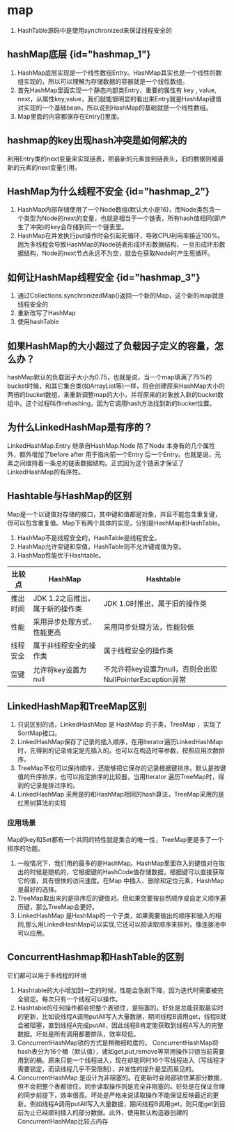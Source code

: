 # map

1. HashTable源码中是使用synchronized来保证线程安全的

## hashMap底层 {id="hashmap_1"}
1. HashMap底层实现是一个线性数组Entry。HashMap其实也是一个线性的数组实现的，所以可以理解为存储数据的容器就是一个线性数组。
2. 首先HashMap里面实现一个静态内部类Entry，重要的属性有 key , value, next，从属性key,value，我们就能很明显的看出来Entry就是HashMap键值对实现的一个基础bean，所以说到HashMap的基础就是一个线性数组。
3. Map里面的内容都保存在Entry[]里面。

## hashmap的key出现hash冲突是如何解决的
利用Entry类的next变量来实现链表，把最新的元素放到链表头，旧的数据则被最新的元素的next变量引用。      

## HashMap为什么线程不安全 {id="hashmap_2"}
1. HashMap内部存储使用了一个Node数组(默认大小是16)，而Node类包含一个类型为Node的next的变量，也就是相当于一个链表，所有hash值相同(即产生了冲突)的key会存储到同一个链表里。
2. HashMap在并发执行put操作时会引起死循环，导致CPU利用率接近100%。因为多线程会导致HashMap的Node链表形成环形数据结构，一旦形成环形数据结构，Node的next节点永远不为空，就会在获取Node时产生死循环。

## 如何让HashMap线程安全 {id="hashmap_3"}
1. 通过Collections.synchronizedMap()返回一个新的Map，这个新的map就是线程安全的      
2. 重新改写了HashMap     
3. 使用hashTable
   

## 如果HashMap的大小超过了负载因子定义的容量，怎么办？
hashMap默认的负载因子大小为0.75，也就是说，当一个map填满了75%的bucket时候，和其它集合类(如ArrayList等)一样，将会创建原来HashMap大小的两倍的bucket数组，来重新调整map的大小，并将原来的对象放入新的bucket数组中。这个过程叫作rehashing，因为它调用hash方法找到新的bucket位置。

## 为什么LinkedHashMap是有序的？
LinkedHashMap.Entry 继承自HashMap.Node 除了Node 本身有的几个属性外，额外增加了before after 用于指向前一个Entry 后一个Entry。也就是说，元素之间维持着一条总的链表数据结构。正式因为这个链表才保证了LinkedHashMap的有序性。

## Hashtable与HashMap的区别
Map是一个以键值对存储的接口，其中键和值都是对象，并且不能包含重复键，但可以包含重复值。Map下有两个具体的实现，分别是HashMap和HashTable。
1. HashMap不是线程安全的，HashTable是线程安全。
2. HashMap允许空键和空值，HashTable则不允许键或值为空。
3. HashMap性能优于Hashtable。


| 比较点  | HashMap             | Hashtable                                  |
|------|---------------------|--------------------------------------------|
| 推出时间 | JDK 1.2之后推出，属于新的操作类 | JDK 1.0时推出，属于旧的操作类                         |
| 性能   | 采用异步处理方式，性能更高       | 采用同步处理方法，性能较低                              |
| 线程安全 | 属于非线程安全的操作类         | 属于线程安全的操作类                                 |
| 空键   | 允许将key设置为null       | 不允许将key设置为null，否则会出现NullPointerException异常 |

## LinkedHashMap和TreeMap区别
1. 只说区别的话，LinkedHashMap 是 HashMap 的子类，TreeMap ，实现了SortMap接口。
2. LinkedHashMap保存了记录的插入顺序，在用Iterator遍历LinkedHashMap时，先得到的记录肯定是先插入的。也可以在构造时带参数，按照应用次数排序。
3. TreeMap不仅可以保持顺序，还能够把它保存的记录根据键排序。默认是按键值的升序排序，也可以指定排序的比较器，当用Iterator 遍历TreeMap时，得到的记录是排过序的。
4. LinkedHashMap 采用是的和HashMap相同的hash算法，TreeMap采用的是红黑树算法的实现

### 应用场景      
Map的key和Set都有一个共同的特性就是集合的唯一性，TreeMap更是多了一个排序的功能。
1. 一般情况下，我们用的最多的是HashMap。HashMap里面存入的键值对在取出的时候是随机的，它根据键的HashCode值存储数据，根据键可以直接获取它的值，具有很快的访问速度。在Map 中插入、删除和定位元素，HashMap 是最好的选择。
2. TreeMap取出来的是排序后的键值对。但如果您要按自然顺序或自定义顺序遍历键，那么TreeMap会更好。
3. LinkedHashMap 是HashMap的一个子类，如果需要输出的顺序和输入的相同,那么用LinkedHashMap可以实现,它还可以按读取顺序来排列，像连接池中可以应用。


## ConcurrentHashmap和HashTable的区别
它们都可以用于多线程的环境
1. Hashtable的大小增加到一定的时候，性能会急剧下降，因为迭代时需要被完全锁定。每次只有一个线程可以操作。
2. Hashtable的任何操作都会把整个表锁住，是阻塞的。好处是总能获取最实时的更新，比如说线程A调用putAll写入大量数据，期间线程B调用get，线程B就会被阻塞，直到线程A完成putAll，因此线程B肯定能获取到线程A写入的完整数据。坏处是所有调用都要排队，效率较低。
3. ConcurrentHashMap锁的方式是稍微细粒度的。 ConcurrentHashMap将hash表分为16个桶（默认值），诸如get,put,remove等常用操作只锁当前需要用到的桶。原来只能一个线程进入，现在却能同时16个写线程进入（写线程才需要锁定，而读线程几乎不受限制），并发性的提升是显而易见的。
4. ConcurrentHashMap 是设计为非阻塞的。在更新时会局部锁住某部分数据，但不会把整个表都锁住。同步读取操作则是完全非阻塞的。好处是在保证合理的同步前提下，效率很高。坏处是严格来说读取操作不能保证反映最近的更新。例如线程A调用putAll写入大量数据，期间线程B调用get，则只能get到目前为止已经顺利插入的部分数据。此外，使用默认构造器创建的ConcurrentHashMap比较占内存



